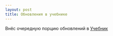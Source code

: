 ```yaml
---
layout: post
title: Обновления в учебнике
---
```


Внёс очередную порцию обновлений в [Учебник](../book)
